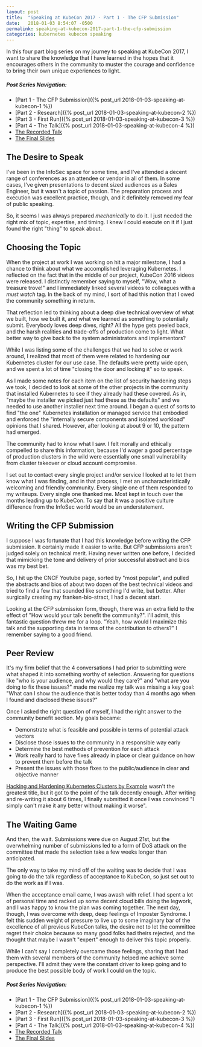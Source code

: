 ```yaml
---
layout: post
title:  "Speaking at KubeCon 2017 - Part 1 - The CFP Submission"
date:   2018-01-03 8:54:07 -0500
permalink: speaking-at-kubecon-2017-part-1-the-cfp-submission
categories: kubernetes kubecon speaking
---
```


In this four part blog series on my journey to speaking at KubeCon 2017, I want to share the knowledge that I have learned in the hopes that it encourages others in the community to muster the courage and confidence to bring their own unique experiences to light.

##### Post Series Navigation:

* [Part 1 - The CFP Submission]({% post_url 2018-01-03-speaking-at-kubecon-1 %})
* [Part 2 - Research]({% post_url 2018-01-03-speaking-at-kubecon-2 %})
* [Part 3 - First Run]({% post_url 2018-01-03-speaking-at-kubecon-3 %})
* [Part 4 - The Talk]({% post_url 2018-01-03-speaking-at-kubecon-4 %})
* [The Recorded Talk](https://www.youtube.com/watch?v=vTgQLzeBfRU)
* [The Final Slides](http://goo.gl/TNRxtd)

## The Desire to Speak

I've been in the InfoSec space for some time, and I've attended a decent range of conferences as an attendee or vendor in all of them.  In some cases, I've given presentations to decent sized audiences as a Sales Engineer, but it wasn't a topic of passion.  The preparation process and execution was excellent practice, though, and it definitely removed my fear of public speaking.

So, it seems I was always prepared *mechanically* to do it.  I just needed the right mix of topic, expertise, and timing.  I knew I could execute on it if I just found the right "thing" to speak about. 

## Choosing the Topic

When the project at work I was working on hit a major milestone, I had a chance to think about what we accomplished leveraging Kubernetes.  I reflected on the fact that in the middle of our project, KubeCon 2016 videos were released.  I distinctly remember saying to myself, "Wow, what a treasure trove!" and I immediately linked several videos to colleagues with a *must watch* tag.  In the back of my mind, I sort of had this notion that I owed the community something in return.

That reflection led to thinking about a deep dive technical overview of what we built, how we built it, and what we learned as something to potentially submit.  Everybody loves deep dives, right?  All the hype gets peeled back, and the harsh realities and trade-offs of production come to light.  What better way to give back to the system administrators and implementors?

While I was listing some of the challenges that we had to solve or work around, I realized that most of them were related to hardening our Kubernetes cluster for our use case.  The defaults were pretty wide open, and we spent a lot of time "closing the door and locking it" so to speak.

As I made some notes for each item on the list of security hardening steps we took, I decided to look at some of the other projects in the community that installed Kubernetes to see if they already had these covered.  As in, "maybe the installer we picked just had these as the defaults" and we needed to use another installer next time around.  I began a quest of sorts to find "the one" Kubernetes installation or managed service that embodied and enforced the "internally secure components and isolated workload" opinions that I shared.  However, after looking at about 9 or 10, the pattern had emerged.

The community had to know what I saw.  I felt morally and ethically compelled to share this information, because I'd wager a good percentage of production clusters in the wild were essentially one small vulnerability from cluster takeover or cloud account compromise.

I set out to contact every single project and/or service I looked at to let them know what I was finding, and in that process, I met an uncharacteristically welcoming and friendly community.  Every single one of them responded to my writeups.  Every single one thanked me.  Most kept in touch over the months leading up to KubeCon.  To say that it was a positive culture difference from the InfoSec world would be an understatement.

## Writing the CFP Submission

I suppose I was fortunate that I had this knowledge before writing the CFP submission.  It certainly made it easier to write.  But CFP submissions aren't judged solely on technical merit.  Having never written one before, I decided that mimicking the tone and delivery of prior successful abstract and bios was my best bet.

So, I hit up the CNCF Youtube page, sorted by "most popular", and pulled the abstracts and bios of about two dozen of the best technical videos and tried to find a few that sounded like something I'd write, but better.  After surgically creating my franken-bio-stract, I had a decent start.

Looking at the CFP submission form, though, there was an extra field to the effect of "How would your talk benefit the community?".  I'll admit, this fantastic question threw me for a loop.  "Yeah, how would I maximize this talk and the supporting data in terms of the contribution to others?" I remember saying to a good friend.

## Peer Review

It's my firm belief that the 4 conversations I had prior to submitting were what shaped it into something worthy of selection.  Answering for questions like "who is your audience, and why would they care?" and "what are you doing to fix these issues?" made me realize my talk was missing a key goal: "What can I show the audience that is better today than 4 months ago when I found and disclosed these issues?"

Once I asked the right question of myself, I had the right answer to the community benefit section.  My goals became:

* Demonstrate what is feasible and possible in terms of potential attack vectors
* Disclose those issues to the community in a responsible way early
* Determine the best methods of prevention for each attack
* Work really hard to have fixes already in place or clear guidance on how to prevent them before the talk
* Present the issues with those fixes to the public/audience in clear and objective manner

[Hacking and Hardening Kubernetes Clusters by Example](https://www.youtube.com/watch?v=vTgQLzeBfRU) wasn't the greatest title, but it got to the point of the talk decently enough.  After writing and re-writing it about 6 times, I finally submitted it once I was convinced "I simply can't make it any better without making it worse".  

## The Waiting Game

And then, the wait.  Submissions were due on August 21st, but the overwhelming number of submissions led to a form of DoS attack on the committee that made the selection take a few weeks longer than anticipated.

The only way to take my mind off of the waiting was to decide that I was going to do the talk regardless of acceptance to KubeCon, so just set out to do the work as if I was.

When the acceptance email came, I was awash with relief.  I had spent a lot of personal time and racked up some decent cloud bills doing the legwork, and I was happy to know the plan was coming together.  The next day, though, I was overcome with deep, deep feelings of Imposter Syndrome.  I felt this sudden weight of pressure to live up to some imaginary bar of the excellence of all previous KubeCon talks, the desire not to let the committee regret their choice because so many good folks had theirs rejected, and the thought that maybe I wasn't "expert" enough to deliver this topic properly.

While I can't say I completely overcame those feelings, sharing that I had them with several members of the community helped me achieve some perspective.  I'll admit they were the constant driver to keep going and to produce the best possible body of work I could on the topic.

##### Post Series Navigation:

* [Part 1 - The CFP Submission]({% post_url 2018-01-03-speaking-at-kubecon-1 %})
* [Part 2 - Research]({% post_url 2018-01-03-speaking-at-kubecon-2 %})
* [Part 3 - First Run]({% post_url 2018-01-03-speaking-at-kubecon-3 %})
* [Part 4 - The Talk]({% post_url 2018-01-03-speaking-at-kubecon-4 %})
* [The Recorded Talk](https://www.youtube.com/watch?v=vTgQLzeBfRU)
* [The Final Slides](http://goo.gl/TNRxtd)
